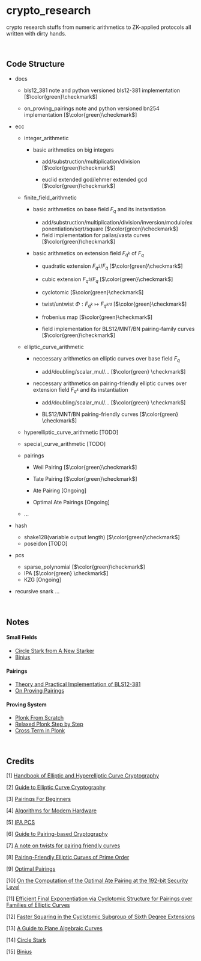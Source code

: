 # crypto_research

crypto research stuffs from numeric arithmetics to ZK-applied protocols all written with dirty hands.

<br />

## Code Structure

- docs
    - bls12_381
        note and python versioned bls12-381 implementation [$`\color{green}\checkmark`$]

    - on_proving_pairings 
        note and python versioned bn254 implementation [$`\color{green}\checkmark`$]

- ecc 
    - integer_arithmetic 

        - basic arithmetics on big integers

          - add/substruction/multiplication/division [$`\color{green}\checkmark`$]

          - euclid extended gcd/lehmer extended gcd [$`\color{green}\checkmark`$]

    - finite_field_arithmetic 

        - basic arithmetics on base field $F_q$ and its instantiation

          - add/substruction/multiplication/division/inversion/modulo/exponentiation/sqrt/square [$`\color{green}\checkmark`$]
          - field implementation for pallas/vasta curves [$`\color{green}\checkmark`$] 

        - basic arithmetics on extension field $F_{q^k}$ of $F_q$

            - quadratic extension $F_{q^2}/F_{q}$ [$`\color{green}\checkmark`$]

            - cubic extension $F_{q^3}/F_{q}$ [$`\color{green}\checkmark`$]

            - cyclotomic [$`\color{green}\checkmark`$]

            - twist/untwist $\Phi: F_{q^k} \mapsto F_{q^{k / d}}$ [$`\color{green}\checkmark`$]

            - frobenius map [$`\color{green}\checkmark`$]
            - field implementation for BLS12/MNT/BN pairing-family curves [$`\color{green}\checkmark`$]

    - elliptic_curve_arithmetic 

        - neccessary arithmetics on elliptic curves over base field $F_q$ 

          - add/doubling/scalar_mul/... [$`\color{green} \checkmark`$]

        - neccessary arithmetics on pairing-friendly elliptic curves over extension field $F_{q^k}$ and its instantiation

          - add/doubling/scalar_mul/... [$`\color{green} \checkmark`$]

          - BLS12/MNT/BN pairing-friendly curves [$`\color{green} \checkmark`$]

    - hyperelliptic_curve_arithmetic [TODO] 

    - special_curve_arithmetic [TODO]

    - pairings 
        -  Weil Pairing [$`\color{green}\checkmark`$]

        - Tate Pairing [$`\color{green}\checkmark`$]

        - Ate Pairing [Ongoing]

        - Optimal Ate Pairings [Ongoing]

    - ...

- hash
    - shake128(variable output length) [$`\color{green}\checkmark`$]
    - poseidon [TODO]

- pcs
    - sparse_polynomial [$`\color{green}\checkmark`$]
    - IPA [$`\color{green} \checkmark`$]
    - KZG [Ongoing]

- recursive snark
    ...

<br />

## Notes 

#### Small Fields

- [Circle Stark from A New Starker
](https://hackmd.io/@70xfCGp1QViTYYJh3AMrQg/SJrem_VKC)
- [Binius](https://hackmd.io/@70xfCGp1QViTYYJh3AMrQg/r1iOQbaFR)

#### Pairings

- [Theory and Practical Implementation of BLS12-381](https://hackmd.io/@70xfCGp1QViTYYJh3AMrQg/ryo55eEeC)
- [On Proving Pairings](https://hackmd.io/@70xfCGp1QViTYYJh3AMrQg/S1cU7YJGC)

#### Proving System
- [Plonk From Scratch](https://hackmd.io/@70xfCGp1QViTYYJh3AMrQg/HJzwPUU7a)
- [Relaxed Plonk Step by Step
](https://hackmd.io/@70xfCGp1QViTYYJh3AMrQg/BkT0ayKmT)
- [Cross Term in Plonk](https://hackmd.io/@70xfCGp1QViTYYJh3AMrQg/SkDf2nIzp)

<br />

## Credits

[1] [Handbook of Elliptic and Hyperelliptic Curve Cryptography](https://blkcipher.pl/assets/pdfs/Handbook_of_Elliptic_and_Hyperelliptic_Curve_Cryptography.pdf)

[2] [Guide to Elliptic Curve Cryptography](http://tomlr.free.fr/Math%E9matiques/Math%20Complete/Cryptography/Guide%20to%20Elliptic%20Curve%20Cryptography%20-%20D.%20Hankerson,%20A.%20Menezes,%20S.%20Vanstone.pdf)

[3] [Pairings For Beginners](https://static1.squarespace.com/static/5fdbb09f31d71c1227082339/t/5ff394720493bd28278889c6/1609798774687/PairingsForBeginners.pdf)

[4] [Algorithms for Modern Hardware](https://en.algorithmica.org/hpc/)

[5] [IPA PCS](https://hackmd.io/@arijitdutta67/r1ZFKoHy2#Accumulation-of-IPA-PCS-and-Recursive-Process-in-Aztec-3)

[6] [Guide to Pairing-based Cryptography](https://www.math.u-bordeaux.fr/~damienrobert/csi/book/book.pdf)

[7] [A note on twists for pairing friendly curves](http://indigo.ie/%7Emscott/twists.pdf)

[8] [Pairing-Friendly Elliptic Curves of Prime Order](https://eprint.iacr.org/2005/133.pdf)

[9] [Optimal Pairings](https://eprint.iacr.org/2008/096.pdf)

[10] [On the Computation of the Optimal Ate Pairing at the 192-bit Security Level](https://eprint.iacr.org/2016/130.pdf)

[11] [Efficient Final Exponentiation via Cyclotomic Structure for Pairings over Families of Elliptic
Curves](https://eprint.iacr.org/2020/875.pdf)

[12] [Faster Squaring in the Cyclotomic Subgroup of Sixth Degree Extensions](https://eprint.iacr.org/2009/565.pdf)

[13] [A Guide to Plane Algebraic Curves]()

[14] [Circle Stark](https://eprint.iacr.org/2024/278.pdf)

[15] [Binius](https://eprint.iacr.org/2023/1784.pdf)